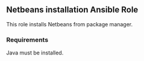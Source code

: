 ## Netbeans installation Ansible Role

This role installs Netbeans from package manager.

### Requirements

Java must be installed.